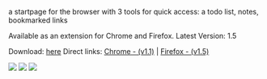 a startpage for the browser with 3 tools for quick access: a todo list, notes,  bookmarked links

Available as an extension for Chrome and Firefox.
Latest Version: 1.5

Download: <a href="https://elegant-sp.netlify.app">here</a>
Direct links: <a href="https://chrome.google.com/webstore/detail/elegant-startage-new-tab/fkmdkhphahhokkbocjgdpoeikggpnfel?hl=el">Chrome - (v1.1)</a> | <a href="https://addons.mozilla.org/en-US/firefox/addon/elegant-startage-new-tab/"> Firefox - (v1.5)</a>

<img src="https://raw.githubusercontent.com/thomaidistheo/elegant-startpage/main/assets/screenshots/theme-screenshot.png">

<img src="https://raw.githubusercontent.com/thomaidistheo/elegant-startpage/main/assets/screenshots/dark_mode_screenshot.jpg">


<img src="https://raw.githubusercontent.com/thomaidistheo/elegant-startpage/main/assets/screenshots/light_mode_screenshot.jpg">

